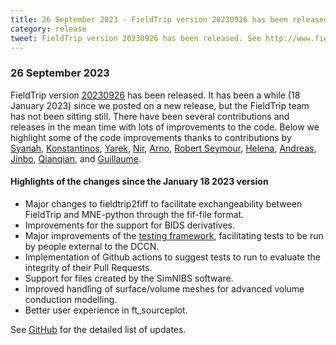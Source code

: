 ```yaml
---
title: 26 September 2023 - FieldTrip version 20230926 has been released
category: release
tweet: FieldTrip version 20230926 has been released. See http://www.fieldtriptoolbox.org/#26-september-2023
---
```


### 26 September 2023

FieldTrip version [20230926](http://github.com/fieldtrip/fieldtrip/releases/tag/20230926) has been released. It has been a while (18 January 2023) since we posted on a new release, but the FieldTrip team has not been sitting still. There have been several contributions and releases in the mean time with lots of improvements to the code. Below we highlight some of the code improvements thanks to contributions by [Syanah](https://github.com/SyanahWynn), [Konstantinos](https://github.com/contsili), [Yarek](https://github.com/yarikoptic), [Nir](https://github.com/NirOfir), [Arno](https://github.com/arnodelorme), [Robert Seymour](https://github.com/neurofractal), [Helena](https://github.com/helenacockx), [Andreas](https://github.com/awollbrink), [Jinbo](https://github.com/Jinboasltw), [Qianqian](https://github.com/fangq), and [Guillaume](https://github.com/gllmflndn).

#### Highlights of the changes since the January 18 2023 version

- Major changes to fieldtrip2fiff to facilitate exchangeability between FieldTrip and MNE-python through the fif-file format.
- Improvements for the support for BIDS derivatives.
- Major improvements of the [testing framework](https://www.fieldtriptoolbox.org/development/testing/), facilitating tests to be run by people external to the DCCN.
- Implementation of Github actions to suggest tests to run to evaluate the integrity of their Pull Requests.
- Support for files created by the SimNIBS software.
- Improved handling of surface/volume meshes for advanced volume conduction modelling.
- Better user experience in ft_sourceplot.

See [GitHub](https://github.com/fieldtrip/fieldtrip/compare/20230118...20230926) for the detailed list of updates.
